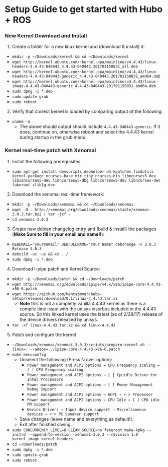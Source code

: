 # Setup Guide to get started with Hubo + ROS

### New Kernel Download and Install
1. Create a folder for a new linux kernel and (download & install) it:
  * ```mkdir -p ~/Downloads/kernel && cd ~/Downloads/kernel```
  * ```wget http://kernel.ubuntu.com/~kernel-ppa/mainline/v4.4.43/linux-headers-4.4.43-040443_4.4.43-040443.201701150831_all.deb```
  * ```wget http://kernel.ubuntu.com/~kernel-ppa/mainline/v4.4.43/linux-headers-4.4.43-040443-generic_4.4.43-040443.201701150831_amd64.deb```
  * ```wget http://kernel.ubuntu.com/~kernel-ppa/mainline/v4.4.43/linux-image-4.4.43-040443-generic_4.4.43-040443.201701150831_amd64.deb```
  * ```sudo dpkg -i *.deb```
  * ```sudo update-grub```
  * ```sudo reboot```
2. Verify that correct kernel is loaded by comparing output of the following:
  * ```uname -a```
    * The above should output should include ```4.4.43-040443-generic```. If it does, continue on, otherwise reboot and select the 4.4.43 kernel during startup in the grub menu

### Kernel real-time patch with Xenomai
1. Install the following prerequisites:
  * ```sudo apt-get install devscripts debhelper dh-kpatches findutils kernel-package ncurses-base mtr-tiny ncurses-bin libncurses5-dev lib32ncurses5-dev libncursesw5-dbg libncursesw5-dev libncurses-dev fakeroot zlib1g-dev```
2. Download the xenomai real-time framework:
  * ```mkdir -p ~/Downloads/xenomai && cd ~/Downloads/xenomai```
  * ```wget -O - http://xenomai.org/downloads/xenomai/stable/xenomai-3.0.3.tar.bz2 | tar -jxf -```
  * ```cd xenomai-3.0.3```
3. Create new debian changelog entry and (build & install) the packages (**Make Sure to fill in your email and name!!**):
  * ```DEBEMAIL="your@email" DEBFULLNAME="Your Name" debchange -v 3.0.3 Release 3.0.3```
  * ```debuild -uc -us && cd ../```
  * ```sudo dpkg -i *.deb```
4. Download I-pipe patch and Kernel Source:
  * ```mkdir -p ~/Downloads/patch && cd ~/Downloads/patch```
  * ```wget http://xenomai.org/downloads/ipipe/v4.x/x86/ipipe-core-4.4.43-x86-6.patch```
  * ```wget https://github.com/kentsommer/hubo-setup/releases/download/0.1/linux-4.4.43.tar.xz```
    * **Note** this is not a completly vanilla 4.4.43 kernel as there is a compile time issue with the unisys visorbus included in the 4.4.43 source. So this linked kernel uses the latest (as of 2/28/17) release of the device drivers released by unisys. 
  * ```tar -xf linux-4.4.43.tar.xz && cd linux-4.4.43```
5. Patch and configure the kernel
  * ```~/Downloads/xenomai/xenomai-3.0.3/scripts/prepare-kernel.sh --linux=. --adeos=../ipipe-core-4.4.43-x86-6.patch```
  * ```make menuconfig```
    * Unselect the following (Press N over option):
      * ```Power management and ACPI options → CPU Frequency scaling → [ ] CPU Frequency scaling```
      * ```Power management and ACPI options → [ ] Cpuidle Driver for Intel Processors```
      * ```Power management and ACPI options → [ ] Power Management Debug Support```
      * ```Power management and ACPI options → ACPI → < > Processor```
      * ```Power management and ACPI options → CPU Idle → [ ] CPU idle PM support```
      * ```Device Drivers → Input device support → Miscellaneous devices → < > PC Speaker support```
    * Save changes (leave name and everything as default!).
    * Exit after finished saving. 
  * ```sudo CONCURRENCY_LEVEL=8 CLEAN_SOURCE=no fakeroot make-kpkg --initrd --append-to-version -xenomai-3.0.3 --revision 1.0 kernel_image kernel_headers```
  * ```cd ~/Downloads/patch```
  * ```sudo dpkg -i *.deb```
  * ```sudo update-grub```
  * ```sudo reboot```
  
  

  
  
  
  
  
  

 
  
